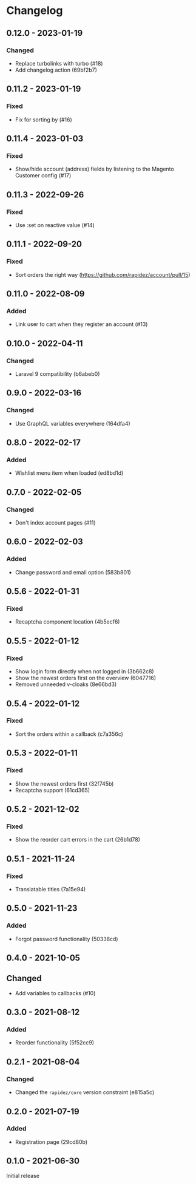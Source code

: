 # Changelog 

## 0.12.0 - 2023-01-19

### Changed

- Replace turbolinks with turbo (#18)
- Add changelog action (69bf2b7)

## 0.11.2 - 2023-01-19

### Fixed

- Fix for sorting by (#16)

## 0.11.4 - 2023-01-03

### Fixed

- Show/hide account (address) fields by listening to the Magento Customer config (#17)

## 0.11.3 - 2022-09-26

### Fixed

- Use :set on reactive value (#14)

## 0.11.1 - 2022-09-20

### Fixed

- Sort orders the right way (https://github.com/rapidez/account/pull/15)

## 0.11.0 - 2022-08-09

### Added

- Link user to cart when they register an account (#13)

## 0.10.0 - 2022-04-11

### Changed

- Laravel 9 compatibility (b6abeb0)

## 0.9.0 - 2022-03-16

### Changed

- Use GraphQL variables everywhere (164dfa4)

## 0.8.0 - 2022-02-17

### Added

- Wishlist menu item when loaded (ed8bd1d)

## 0.7.0 - 2022-02-05

### Changed

- Don't index account pages (#11)

## 0.6.0 - 2022-02-03

### Added

- Change password and email option (583b801)

## 0.5.6 - 2022-01-31

### Fixed

- Recaptcha component location (4b5ecf6)

## 0.5.5 - 2022-01-12

### Fixed

- Show login form directly when not logged in (3b662c8)
- Show the newest orders first on the overview (6047716)
- Removed unneeded v-cloaks (8e66bd3)

## 0.5.4 - 2022-01-12

### Fixed

- Sort the orders within a callback (c7a356c)

## 0.5.3 - 2022-01-11

### Fixed

- Show the newest orders first (32f745b)
- Recaptcha support (61cd365)

## 0.5.2 - 2021-12-02

### Fixed

- Show the reorder cart errors in the cart (26b1d78)

## 0.5.1 - 2021-11-24

### Fixed

- Translatable titles (7a15e94)

## 0.5.0 - 2021-11-23

### Added

- Forgot password functionality (50338cd)

## 0.4.0 - 2021-10-05

## Changed

- Add variables to callbacks (#10)

## 0.3.0 - 2021-08-12

### Added

- Reorder functionality (5f52cc9)

## 0.2.1 - 2021-08-04

### Changed

- Changed the `rapidez/core` version constraint (e815a5c)

## 0.2.0 - 2021-07-19

### Added

- Registration page (29cd80b)

## 0.1.0 - 2021-06-30

Initial release


